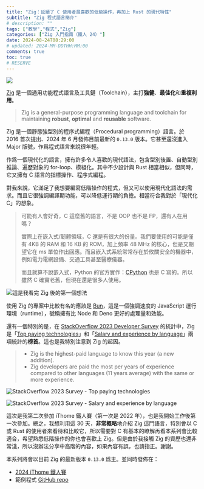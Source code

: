 ```yaml
---
title: "Zig：延續了 C 使用者最喜歡的低級操作，再加上 Rust 的現代特性"
subtitle: "Zig 程式語言簡介"
# description: ""
tags: ["教學","程式","Zig"]
categories: ["Zig 入門指南（鐵人 24）"]
date: 2024-08-24T08:29:00
# updated: 2024-MM-DDTHH:MM:00
comments: true
toc: true
# RESERVE
---
```


![][zig-logo]

[zig-logo]: https://blogger.googleusercontent.com/img/b/R29vZ2xl/AVvXsEgDIzO_N019K6RXkxJu-iDAbbcTfYkK6Qho6bId246ayGFMVPNPmDLMHC5tZAQ9ntsjFMAMPK7G4877j0tTm4bOXNi-0rnCSP0swQ9xbLnyq5f4KY5NDe-YThChesfkjJ2JYvy8zMWuA9VeBANgtIrbwR13Mr9-atZotQghIxhso6gQFXpSYShuPlV8AJA/s16000/zig-logo.png

[Zig](https://ziglang.org/) 是一個通用功能程式語言及工具鏈（Toolchain），主打**強健**、**最佳化**和**重複利用**。

> Zig is a general-purpose programming language and toolchain for maintaining **robust**, **optimal** and **reusable** software.

<!-- more -->

Zig 是一個靜態強型別的程序式編程（Procedural programming）語言。於 2016 首次提出、2024 年 6 月發佈目前最新的 `0.13.0` 版本。它甚至還沒進入 Major 版號，作爲程式語言來說很年輕。

作爲一個現代化的語言，擁有許多令人喜歡的現代語法，包含型別後置、自動型別推論、遍歷對象的 for-loop、模組化。其中不少設計與 Rust 相當相似，但同時，它又擁有 C 語言的指標操作、程序式編程。

對我來說，它滿足了我想要編寫低階操作的程式，但又可以使用現代化語法的需求。而且它很強調編譯期功能，可以降低運行期的負擔。相當符合我對於「現代化 C」的想象。

> 可能有人會好奇，C 這麼舊的語言，不是 OOP 也不是 FP，還有人在用嗎？
>
> 實際上在嵌入式/韌體領域，C 還是有很大的份量。我們要使用的可能是僅有 4KB 的 RAM 和 16 KB 的 ROM，加上頻率 48 MHz 的核心，但是又期望它在 ms 單位作出回應。而且嵌入式系統常常存在於攸關安全的機器中，例如電力電網設備、交通工具甚至醫療儀器。
>
> 而且就算不說嵌入式，Python 的官方實作：[CPython](https://github.com/python/cpython) 也是 C 寫的。所以雖然 C 確實老舊，但現在還是很多人使用。

![這是我看完 Zig 後的第一個想法][you-low]

[you-low]: https://blogger.googleusercontent.com/img/b/R29vZ2xl/AVvXsEg60A47naXk_Vkl1KGIUZ0cv4qSUBZHngA2t2l1eFGZzVllKrOei0dzy33ocT7goVEuHy0ATFKgj-g2TnIYFr0tVMzqqoSeMuYVSKFOeXyZWZ0fi5eOMIIbbBXR81-bTUZYODdKk7SSr-vAIHKSNdqzaof22pYk4oJgTsVojQxdjRe5SLZ9bxuUJvY4gw0/s16000/you-low.png

使用 Zig 的專案中比較有名的應該是 [Bun](https://bun.sh/)，這是一個強調速度的 JavaScript 運行環境（runtime），號稱擁有比 Node 和 Deno 更好的處理量和效能。

還有一個特別的是，在 [StackOverflow 2023 Developer Survey](https://survey.stackoverflow.co/2023/) 的統計中，Zig 是「[Top paying technologies](https://survey.stackoverflow.co/2023/#section-top-paying-technologies-top-paying-technologies)」和「[Salary and experience by language](https://survey.stackoverflow.co/2023/#section-salary-salary-and-experience-by-language)」兩項統計的**榜首**。這也是我特別注意到 Zig 的起因。

> - Zig is the highest-paid language to know this year (a new addition).
> - Zig developers are paid the most per years of experience compared to other languages (11 years average) with the same or more experience.

![StackOverflow 2023 Survey - Top paying technologies][zig-top-paying]

![StackOverflow 2023 Survey - Salary and experience by language][zig-salary-and-exp]

[zig-top-paying]: https://blogger.googleusercontent.com/img/b/R29vZ2xl/AVvXsEglM8dw4QJvFR-QTimBFyj4CuHgFbcPxcN4Vt-E3uvSFcYdT2JjydTQ-jPZxo8OQYuLLjmF_nkaHG9nRNAVzdoIpauXnMs_uiCaLYD9EuddV18HnNwAkhfQ4jgb7uXGKBBuaKVXhuZHqgd_m7P5OmQxbWC4EMi7acZRsSvmhQDaw8Yc24C3wM7Bjc11rJM/s16000/zig-top-paying.png
[zig-salary-and-exp]: https://blogger.googleusercontent.com/img/b/R29vZ2xl/AVvXsEjeFEfTfIvjq3Gz3yeqKVN1coC30NS7vTEtnxWD2Oh2UdOrVtVMJPMd13s9uw4r9GzSacYpZKi1Yac7eBwJcsLL6eHdm7MVICf83D99eaDJEn9WigQoKYWvqbJHJYaJE0zKVeWtsMDOmTeQOn_KHOGS-bGUvE8GjmPHHmGhe8VUPzLaK2k_w_tpnLVnO28/s16000/zig-salary-and-exp.png

這次是我第二次參加 iThome 鐵人賽（第一次是 2022 年），也是我開始工作後第一次參加。總之，我想利用這 30 天，**非常概略**地介紹 Zig 這門語言，特別會以 C 或 Rust 的使用者來看待和比較它，所以需要對 C 有基本的瞭解再看本系列會比較適合，希望熟悉低階操作的你也會喜歡上 Zig。但是由於我接觸 Zig 的資歷也還非常淺，所以沒辦法分享中高階的內容，如果內容有誤，也請指正。謝謝。

本系列將會以目前 Zig 的最新版本 `0.13.0` 爲主。並同時發佈在：

- [2024 iThome 鐵人賽](https://ithelp.ithome.com.tw/articles/10346039)
- 範例程式 [GitHub repo](https://github.com/ziteh/zig-learn-it24)
